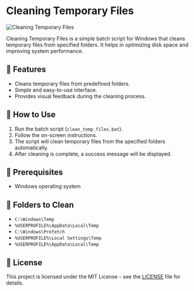 # Cleaning Temporary Files

![Cleaning Temporary Files](https://cdnl.iconscout.com/lottie/premium/thumb/data-cleaning-5611691-4682466.gif)

Cleaning Temporary Files is a simple batch script for Windows that cleans temporary files from specified folders. It helps in optimizing disk space and improving system performance.

## 🚀 Features

- Cleans temporary files from predefined folders.
- Simple and easy-to-use interface.
- Provides visual feedback during the cleaning process.

## 📝 How to Use

1. Run the batch script (`clean_temp_files.bat`).
2. Follow the on-screen instructions.
3. The script will clean temporary files from the specified folders automatically.
4. After cleaning is complete, a success message will be displayed.

## 🧹 Prerequisites

- Windows operating system

## 📂 Folders to Clean

- `C:\Windows\Temp`
- `%USERPROFILE%\AppData\Local\Temp`
- `C:\Windows\Prefetch`
- `%USERPROFILE%\Local Settings\Temp`
- `%USERPROFILE%\AppData\Local\Temp`

## 📄 License

This project is licensed under the MIT License - see the [LICENSE](LICENSE) file for details.
